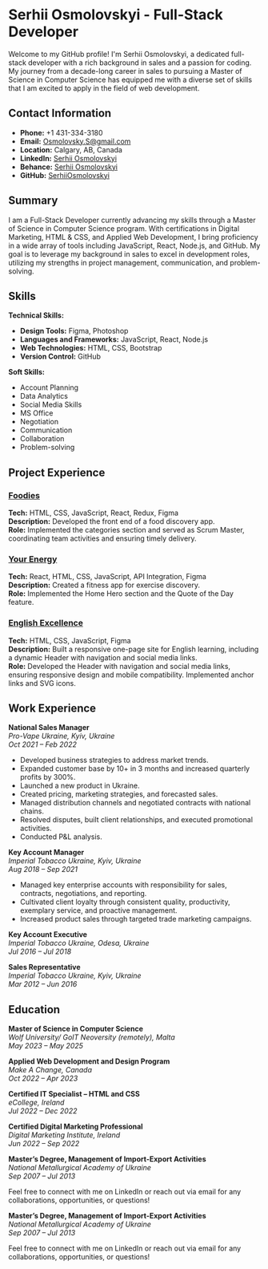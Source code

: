 # Serhii Osmolovskyi - Full-Stack Developer

Welcome to my GitHub profile! I'm Serhii Osmolovskyi, a dedicated full-stack developer with a rich background in sales and a passion for coding. My journey from a decade-long career in sales to pursuing a Master of Science in Computer Science has equipped me with a diverse set of skills that I am excited to apply in the field of web development.

## Contact Information

- **Phone:** +1 431-334-3180
- **Email:** <a href="mailto:Osmolovsky.S@gmail.com">Osmolovsky.S@gmail.com</a>
- **Location:** Calgary, AB, Canada
- **LinkedIn:** <a href="https://www.linkedin.com/in/serhii-osmolovskyi/" target="_blank">Serhii Osmolovskyi</a>
- **Behance:** <a href="https://www.behance.net/serhiiosmolovskyi/" target="_blank">Serhii Osmolovskyi</a>
- **GitHub:** <a href="https://github.com/SerhiiOsmolovskyi" target="_blank">SerhiiOsmolovskyi</a>

## Summary

I am a Full-Stack Developer currently advancing my skills through a Master of Science in Computer Science program. With certifications in Digital Marketing, HTML & CSS, and Applied Web Development, I bring proficiency in a wide array of tools including JavaScript, React, Node.js, and GitHub. My goal is to leverage my background in sales to excel in development roles, utilizing my strengths in project management, communication, and problem-solving.

## Skills

**Technical Skills:**
- **Design Tools:** Figma, Photoshop
- **Languages and Frameworks:** JavaScript, React, Node.js
- **Web Technologies:** HTML, CSS, Bootstrap
- **Version Control:** GitHub

**Soft Skills:**
- Account Planning
- Data Analytics
- Social Media Skills
- MS Office
- Negotiation
- Communication
- Collaboration
- Problem-solving

## Project Experience

### [Foodies](https://foodies-front-end.vercel.app/)
**Tech:** HTML, CSS, JavaScript, React, Redux, Figma  
**Description:** Developed the front end of a food discovery app.  
**Role:** Implemented the categories section and served as Scrum Master, coordinating team activities and ensuring timely delivery.

### [Your Energy](https://sem-aa.github.io/your-energy-project8/index.html?filter=Muscles)
**Tech:** React, HTML, CSS, JavaScript, API Integration, Figma  
**Description:** Created a fitness app for exercise discovery.  
**Role:** Implemented the Home Hero section and the Quote of the Day feature.

### [English Excellence](https://oksanadonchuk.github.io/Project_group_8/#about-us)
**Tech:** HTML, CSS, JavaScript, Figma  
**Description:** Built a responsive one-page site for English learning, including a dynamic Header with navigation and social media links.  
**Role:** Developed the Header with navigation and social media links, ensuring responsive design and mobile compatibility. Implemented anchor links and SVG icons.

## Work Experience

**National Sales Manager**  
*Pro-Vape Ukraine, Kyiv, Ukraine*  
_Oct 2021 – Feb 2022_  
- Developed business strategies to address market trends.
- Expanded customer base by 10+ in 3 months and increased quarterly profits by 300%.
- Launched a new product in Ukraine.
- Created pricing, marketing strategies, and forecasted sales.
- Managed distribution channels and negotiated contracts with national chains.
- Resolved disputes, built client relationships, and executed promotional activities.
- Conducted P&L analysis.

**Key Account Manager**  
*Imperial Tobacco Ukraine, Kyiv, Ukraine*  
_Aug 2018 – Sep 2021_  
- Managed key enterprise accounts with responsibility for sales, contracts, negotiations, and reporting.
- Cultivated client loyalty through consistent quality, productivity, exemplary service, and proactive management.
- Increased product sales through targeted trade marketing campaigns.

**Key Account Executive**  
*Imperial Tobacco Ukraine, Odesa, Ukraine*  
_Jul 2016 – Jul 2018_

**Sales Representative**  
*Imperial Tobacco Ukraine, Kyiv, Ukraine*  
_Mar 2012 – Jun 2016_

## Education

**Master of Science in Computer Science**  
*Wolf University/ GoIT Neoversity (remotely), Malta*  
_May 2023 – May 2025_

**Applied Web Development and Design Program**  
*Make A Change, Canada*  
_Oct 2022 – Apr 2023_

**Certified IT Specialist – HTML and CSS**  
*eCollege, Ireland*  
_Jul 2022 – Dec 2022_

**Certified Digital Marketing Professional**  
*Digital Marketing Institute, Ireland*  
_Jun 2022 – Sep 2022_

**Master’s Degree, Management of Import-Export Activities**  
*National Metallurgical Academy of Ukraine*  
_Sep 2007 – Jul 2013_

Feel free to connect with me on LinkedIn or reach out via email for any collaborations, opportunities, or questions!


**Master’s Degree, Management of Import-Export Activities**  
*National Metallurgical Academy of Ukraine*  
_Sep 2007 – Jul 2013_

Feel free to connect with me on LinkedIn or reach out via email for any collaborations, opportunities, or questions!

